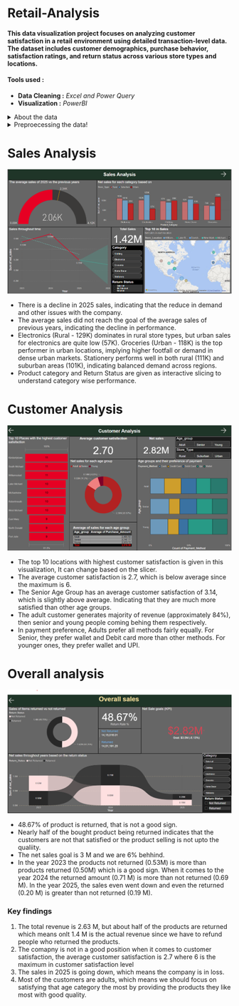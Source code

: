 # Retail-Analysis
#### This data visualization project focuses on analyzing customer satisfaction in a retail environment using detailed transaction-level data. The dataset includes customer demographics, purchase behavior, satisfaction ratings, and return status across various store types and locations. 

#### Tools used : 
* **Data Cleaning :** _Excel and Power Query_
* **Visualization :** _PowerBI_

<Details> 
<summary> About the data </summary>
1. Transaction_ID – A unique identifier assigned to each purchase transaction.
2. Customer_Name – The name of the customer who made the purchase.
3. Customer_Age – The age of the customer at the time of the transaction.
4. Store_Location – The geographic location or name of the store where the purchase occurred.
5. Store_Type – The classification of the store (e.g., Urban, Rural, Suburban).
6. Product_Category – The broader category under which the purchased item falls (e.g., Groceries, Clothing).
7. Product_Name – The specific name or brand of the purchased product.
8. Quantity – The number of units of the product purchased.
9. Purchase_Amount – The total monetary value of the transaction.
10. Discount_Applied – The discount rate applied to the transaction (in decimal or percentage).
11. Payment_Method – The mode of payment used by the customer (e.g., Credit Card, Cash).
12. Purchase_Date – The date when the transaction took place.
13. Customer_Satisfaction_Rating – A numeric score representing the customer's satisfaction with the purchase.
14. Return_Status – Indicates whether the product was returned or not (e.g., Yes, No, Returned).
</Details> 

<details> <summary>Preproecessing the data! </summary>

In this **Customer_Age** have so many missing values, **Quantity** had so many null values and 0 as value, **Discount_Applied** had so many missing values, **Purchase_Date** had a non-unifrom format of date and **Return_status** also has non-unifrom datas.
By using Excel and PowerQuery, we can rectify these issues.
  
* Customer_Age - using "Fill" the values are filled from top to bottom, since there are nearly 50% of null values in the data, filling with Mean or median is not preffered.
* Quantity - using excel, I have filled the null and Zero values with 1.
* Discount_Applied -  The null values in this can be denoted as 0, since it means no discount is applied.
* Purchase_Date - using excel text formula, we can normalize the date fromat.
* Return_status- Using Excel If formula, I converted data into either "Returned" or "Not Returned"
</details>

# Sales Analysis

<img src = "https://github.com/Kriz-Griffin/Retail-Analysis/blob/bee9cab41b9e611d30bf83520fab1c06cd53b792/img/1.png">

* There is a decline in 2025 sales, indicating that the reduce in demand and other issues with the company.
* The average sales did not reach the goal of the average sales of previous years, indicating the decline in performance.
* Electronics (Rural - 129K) dominates in rural store types, but urban sales for electronics are quite low (57K). Groceries (Urban - 118K) is the top performer in urban locations, implying higher footfall or demand in dense urban markets. Stationery performs well in both rural (111K) and suburban areas (101K), indicating balanced demand across regions.
* Product category and Return Status are given as interactive slicing to understand category wise performance.


# Customer Analysis

<img src = "https://github.com/Kriz-Griffin/Retail-Analysis/blob/bee9cab41b9e611d30bf83520fab1c06cd53b792/img/2.png">

* The top 10 locations with highest customer satisfaction is given in this visualization, It can change based on the slicer.
* The average customer satisfaction is 2.7, which is below average since the maximum is 6.
* The Senior Age Group has an average customer satisfaction of 3.14, which is slightly above average. Indicating that they are much more satisfied than other age groups.
* The adult customer generates majority of revenue (approximately 84%), then senior and young people coming behing them respectively.
* In payment preference, Adults prefer all methods fairly equally. For Senior, they prefer wallet and Debit card more than other methods. For younger ones, they prefer wallet and UPI.

# Overall analysis

<img src = "https://github.com/Kriz-Griffin/Retail-Analysis/blob/bee9cab41b9e611d30bf83520fab1c06cd53b792/img/3.png">

* 48.67% of product is returned, that is not a good sign.
* Nearly half of the bought product being returned indicates that the customers are not that satisfied or the product selling is not upto the qualiity.
* The net sales goal is 3 M and we are 6% behhind.
* In the year 2023 the products not returned (0.53M) is more than products returned (0.50M) which is a good sign. When it comes to the year 2024 the returned amount (0.71 M) is more than not returned (0.69 M). In the year 2025, the sales even went down and even the returned (0.20 M) is greater than not returned (0.19 M).

### Key findings 
1. The total revenue is 2.63 M, but about half of the products are returned which means onlt 1.4 M is the actual revenue since we have to refund people who returned the products.
2. The comapny is not in a good position when it comes to customer satisfaction, the average customer satisfaction is 2.7 where 6 is the maximum in customer satisfaction level
3. The sales in 2025 is going down, which means the company is in loss.
4. Most of the customers are adults, which means we should focus on satisfying that age category the most by providing the products they like most with good quality.


